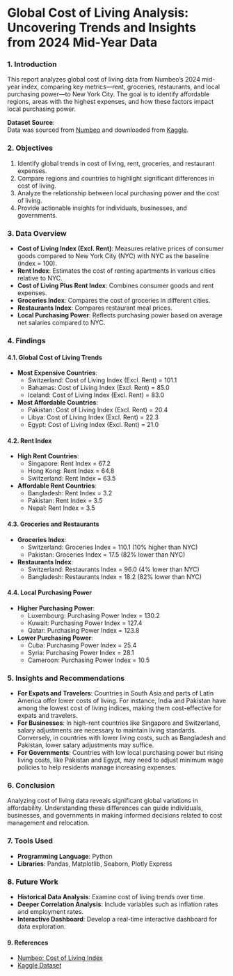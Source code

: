 # **Global Cost of Living Analysis: Uncovering Trends and Insights from 2024 Mid-Year Data**

### **1. Introduction**
This report analyzes global cost of living data from Numbeo’s 2024 mid-year index, comparing key metrics—rent, groceries, restaurants, and local purchasing power—to New York City. The goal is to identify affordable regions, areas with the highest expenses, and how these factors impact local purchasing power.

**Dataset Source**:  
Data was sourced from [Numbeo](https://www.numbeo.com/cost-of-living/rankings_by_country.jsp) and downloaded from [Kaggle](https://www.kaggle.com/datasets/myrios/cost-of-living-index-by-country-by-number-2024).

### **2. Objectives**
1. Identify global trends in cost of living, rent, groceries, and restaurant expenses.
2. Compare regions and countries to highlight significant differences in cost of living.
3. Analyze the relationship between local purchasing power and the cost of living.
4. Provide actionable insights for individuals, businesses, and governments.

### **3. Data Overview**
- **Cost of Living Index (Excl. Rent)**: Measures relative prices of consumer goods compared to New York City (NYC) with NYC as the baseline (index = 100).
- **Rent Index**: Estimates the cost of renting apartments in various cities relative to NYC.
- **Cost of Living Plus Rent Index**: Combines consumer goods and rent expenses.
- **Groceries Index**: Compares the cost of groceries in different cities.
- **Restaurants Index**: Compares restaurant meal prices.
- **Local Purchasing Power**: Reflects purchasing power based on average net salaries compared to NYC.

### **4. Findings**

#### **4.1. Global Cost of Living Trends**
- **Most Expensive Countries**:
  - Switzerland: Cost of Living Index (Excl. Rent) = 101.1
  - Bahamas: Cost of Living Index (Excl. Rent) = 85.0
  - Iceland: Cost of Living Index (Excl. Rent) = 83.0
- **Most Affordable Countries**:
  - Pakistan: Cost of Living Index (Excl. Rent) = 20.4
  - Libya: Cost of Living Index (Excl. Rent) = 22.3
  - Egypt: Cost of Living Index (Excl. Rent) = 21.0

#### **4.2. Rent Index**
- **High Rent Countries**:
  - Singapore: Rent Index = 67.2
  - Hong Kong: Rent Index = 64.8
  - Switzerland: Rent Index = 63.5
- **Affordable Rent Countries**:
  - Bangladesh: Rent Index = 3.2
  - Pakistan: Rent Index = 3.5
  - Nepal: Rent Index = 3.5

#### **4.3. Groceries and Restaurants**
- **Groceries Index**:
  - Switzerland: Groceries Index = 110.1 (10% higher than NYC)
  - Pakistan: Groceries Index = 17.5 (82% lower than NYC)
- **Restaurants Index**:
  - Switzerland: Restaurants Index = 96.0 (4% lower than NYC)
  - Bangladesh: Restaurants Index = 18.2 (82% lower than NYC)

#### **4.4. Local Purchasing Power**
- **Higher Purchasing Power**:
  - Luxembourg: Purchasing Power Index = 130.2
  - Kuwait: Purchasing Power Index = 127.4
  - Qatar: Purchasing Power Index = 123.8
- **Lower Purchasing Power**:
  - Cuba: Purchasing Power Index = 25.4
  - Syria: Purchasing Power Index = 28.1
  - Cameroon: Purchasing Power Index = 10.5

### **5. Insights and Recommendations**

- **For Expats and Travelers**: Countries in South Asia and parts of Latin America offer lower costs of living. For instance, India and Pakistan have among the lowest cost of living indices, making them cost-effective for expats and travelers.
- **For Businesses**: In high-rent countries like Singapore and Switzerland, salary adjustments are necessary to maintain living standards. Conversely, in countries with lower living costs, such as Bangladesh and Pakistan, lower salary adjustments may suffice.
- **For Governments**: Countries with low local purchasing power but rising living costs, like Pakistan and Egypt, may need to adjust minimum wage policies to help residents manage increasing expenses.

### **6. Conclusion**
Analyzing cost of living data reveals significant global variations in affordability. Understanding these differences can guide individuals, businesses, and governments in making informed decisions related to cost management and relocation.

### **7. Tools Used**
- **Programming Language**: Python
- **Libraries**: Pandas, Matplotlib, Seaborn, Plotly Express

### **8. Future Work**
- **Historical Data Analysis**: Examine cost of living trends over time.
- **Deeper Correlation Analysis**: Include variables such as inflation rates and employment rates.
- **Interactive Dashboard**: Develop a real-time interactive dashboard for data exploration.

#### **9. References**
- [Numbeo: Cost of Living Index](https://www.numbeo.com/cost-of-living/rankings_by_country.jsp)
- [Kaggle Dataset](https://www.kaggle.com/datasets/myrios/cost-of-living-index-by-country-by-number-2024)
